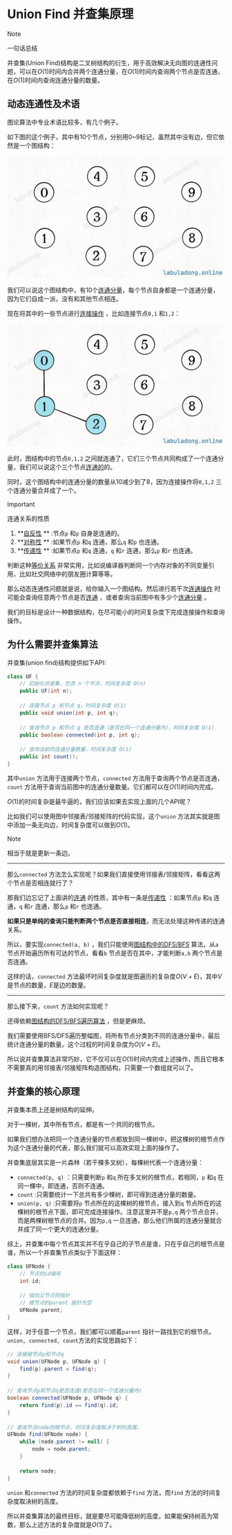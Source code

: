 # Union Find 并查集原理

>[!note]
> 一句话总结
> 
> 并查集(Union Find)结构是二叉树结构的衍生，用于高效解决无向图的连通性问题，可以在$O(1)$时间内合并两个连通分量，在$O(1)$时间内查询两个节点是否连通，在$O(1)$时间内查询连通分量的数量。


## 动态连通性及术语
图论算法中专业术语比较多，有几个例子。

如下图的这个例子，其中有10个节点，分别用0~9标记，虽然其中没有边，但它依然是一个图结构：

![图的术语例子1](../images/graph_union_find_1.jpg)

我们可以说这个图结构中，有10个<u>连通分量</u>，每个节点自身都是一个连通分量，因为它们自成一派，没有和其他节点相连。

现在将其中的一些节点进行<u>连接操作</u> ，比如连接节点`0,1` 和`1,2`：

![图的术语例子2](../images/graph_union_find_2.jpg)

此时，图结构中的节点`0,1,2` 之间就连通了，它们三个节点共同构成了一个连通分量，我们可以说这个三个节点<u>连通的</u>的。


同时，这个图结构中的连通分量的数量从10减少到了8，因为连接操作将`0,1,2` 三个连通分量合并成了一个。

>[!important]
> 
> 连通关系的性质
> 
> 1. **<u>自反性</u> ** :节点`p` 和`p` 自身是连通的。
> 2. **<u>对称性</u> ** :如果节点`p` 和`q` 连通，那么`q` 和`p` 也连通。
> 3. **<u>传递性</u> ** :如果节点`p` 和`q` 连通，`q` 和`r` 连通，那么`p` 和`r` 也连通。
> 
> 判断这种<u>等价关系</u> 非常实用，比如说编译器判断同一个内存对象的不同变量引用，比如社交网络中的朋友圈计算等等。

那么动态连通性问题就是说，给你输入一个图结构。然后进行若干次<u>连通操作</u> 时可能会查询任意两个节点是否<u>连通</u> ，或者查询当前图中有多少个<u>连通分量</u> 。

我们的目标是设计一种数据结构，在尽可能小的时间复杂度下完成连接操作和查询操作。

## 为什么需要并查集算法

并查集(union find)结构提供如下API:
```java
class UF {
    // 初始化并查集，包含 n 个节点，时间复杂度 O(n)
    public UF(int n);

    // 连接节点 p 和节点 q，时间复杂度 O(1)
    public void union(int p, int q);

    // 查询节点 p 和节点 q 是否连通（是否在同一个连通分量内），时间复杂度 O(1)
    public boolean connected(int p, int q);

    // 查询当前的连通分量数量，时间复杂度 O(1)
    public int count();
}
```

其中`union` 方法用于连接两个节点，`connected` 方法用于查询两个节点是否连通，`count` 方法用于查询当前图中的连通分量数量。它们都可以在$O(1)$时间内完成。

$O(1)$的时间复杂是最牛逼的，我们应该如果去实现上面的几个API呢？

比如我们可以使用图中邻接表/邻接矩阵的代码实现，这个`union` 方法其实就是图中添加一条无向边，时间复杂度可以做到$O(1)$。

>[!note]
相当于就是更新一条边。

--------

那么`connected` 方法怎么实现呢？如果我们直接使用邻接表/邻接矩阵，看看这两个节点是否相连就行了？

那我们边忘记了上面讲的<u>连通</u> 的性质，其中有一条是<u>传递性</u> ：如果节点`p` 和`q` 连通，`q` 和`r` 连通，那么`p` 和`r` 也连通。

**如果只是单纯的查询只能判断两个节点是否直接相连**，而无法处理这种传递的连通关系。

所以，要实现`connected(a, b)` ，我们只能使用<u>图结构中的DFS/BFS</u> 算法，从`a` 节点开始遍历所有可达的节点，看看`b` 节点是否在其中，才能判断`a,b` 两个节点是否连通。

这样的话，`connected` 方法最坏时间复杂度就是图遍历的复杂度$O(V + E)$，其中$V$是节点的数量，$E$是边的数量。

--------

那么接下来，`count` 方法如何实现呢？

还得依赖<u>图结构的DFS/BFS遍历算法</u> ，但是更麻烦。

我们需要使用BFS/DFS遍历整幅图，将所有节点分类到不同的连通分量中，最后统计连通分量的数量。这个过程的时间复杂度为$O(V + E)$。

所以说并查集算法非常巧妙，它不仅可以在$O(1)$时间内完成上述操作，而且它根本不需要真的用邻接表/邻接矩阵构造图结构，只需要一个数组就可以了。

## 并查集的核心原理

并查集本质上还是树结构的延伸。

对于一棵树，其中所有节点，都是有一个共同的根节点。

如果我们想办法把同一个连通分量的节点都放到同一棵树中，把这棵树的根节点作为这个连通分量的代表，那么我们就可以高效实现上面的操作了。

并查集底层其实是一片森林（若干棵多叉树），每棵树代表一个连通分量：

* `connected(p, q)` ：只需要判断`p` 和`q` 所在多叉树的根节点，若相同，`p` 和`q` 在同一棵中，即连通，否则不连通。
* `count` :只需要统计一下总共有多少棵树，即可得到连通分量的数量。
* `union(p, q)` :只需要将`p` 节点所在的这棵树的根节点，接入到`q` 节点所在的这棵树的根节点下面，即可完成连接操作。注意这里并不是`p,q` 两个节点合并，而是两棵树根节点的合并。因为`p,q` 一旦连通，那么他们所属的连通分量就合并成了同一个更大的连通分量。

综上，并查集中每个节点其实并不在乎自己的子节点是谁，只在乎自己的根节点是谁，所以一个并查集节点类似于下面这样：

```java
class UFNode {
    // 节点的id编号
    int id;

    // 指向父节点的指针
    // 根节点的parent 指针为空
    UFNode parent;
}

```

这样，对于任意一个节点，我们都可以顺着`parent` 指针一路找到它的根节点。`union, connected, count`方法的实现思路如下：

```java
// 连接根节点p和节点q
void union(UFNode p, UFNode q) {
    find(p).parent = find(q);
}

// 查询节点p和节点q是否连通(是否在同一个连通分量内)
boolean connected(UFNode p, UFNode q) {
    return find(p).id == find(q).id;
}

// 查询节点node的根节点，时间复杂度取决于树的高度。
UFNode find(UFNode node) {
    while (node.parent != null) {
        node = node.parent;
    }

    return node;
}

```

`union` 和`connected` 方法的时间复杂度都依赖于`find` 方法，而`find` 方法的时间复杂度取决树的高度。

所以并查集算法的最终目标，就是要尽可能降低树的高度，如果能保持树高为常数，那么上述方法的复杂度就是$O(1)$了。



